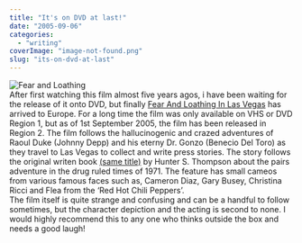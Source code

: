 ```yaml
---
title: "It's on DVD at last!"
date: "2005-09-06"
categories: 
  - "writing"
coverImage: "image-not-found.png"
slug: "its-on-dvd-at-last"
---
```


![Fear and Loathing](/images/0783229526.01._SCMZZZZZZZ_.jpg-thumb_105_140.jpg)  
After first watching this film almost five years agos, i have been waiting for the release of it onto DVD, but finally [Fear And Loathing In Las Vegas](http://www.play.com/play247.asp?page=title&r=R2&title=702241&p=57&g=72&pa=sr) has arrived to Europe. For a long time the film was only available on VHS or DVD Region 1, but as of 1st September 2005, the film has been released in Region 2. 
The film follows the hallucinogenic and crazed adventures of Raoul Duke (Johnny Depp) and his eterny Dr. Gonzo (Benecio Del Toro) as they travel to Las Vegas to collect and write press stories. The story follows the original writen book [(same title)](http://www.play.com/play247.asp?pa=pri&page=title&r=BOOK&title=276012) by Hunter S. Thompson about the pairs adventure in the drug ruled times of 1971. The feature has small cameos from various famous faces such as, Cameron Diaz, Gary Busey, Christina Ricci and Flea from the ‘Red Hot Chili Peppers’.  
The film itself is quite strange and confusing and can be a handful to follow sometimes, but the character depiction and the acting is second to none. I would highly recommend this to any one who thinks outside the box and needs a good laugh!
